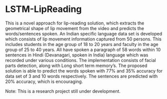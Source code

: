 # LSTM-LipReading
This is a novel approach for lip-reading solution, which extracts the geometrical shape of lip movement from the video and predicts the words/sentences spoken. 
An Indian specific language data set is developed which consists of lip movement information captured from 50 persons. 
This includes students in the age group of 18 to 20 years and faculty in the age group of 25 to 40 years. 
All have spoken a paragraph of 58 words within 10 sentences in Hindi (Devanagari, spoken in India) language which was recorded under various conditions. 
The implementation consists of facial parts detection, along with Long short term memory’s. 
The proposed solution is able to predict the words spoken with 77% and 35% accuracy for data set of 3 and 10 words respectively. 
The sentences are predicted with 20% accuracy, which is encouraging.

Note: This is a research project still under development. 
